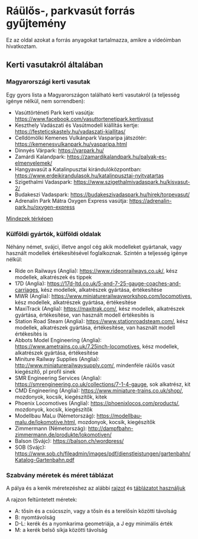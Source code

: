 # Ráülős-, parkvasút forrás gyűjtemény

Ez az oldal azokat a forrás anyagokat tartalmazza, amikre a videóimban hivatkoztam.

## Kerti vasutakról általában

### Magyarországi kerti vasutak

Egy gyors lista a Magyarországon található kerti vasutakról (a teljesség igénye nélkül, nem sorrendben):
- Vasúttörténeti Park kerti vasútja: https://www.facebook.com/vasuttortenetipark.kertivasut
- Keszthely Vadászati és Vasútmodell kiállítás kertje: https://festeticskastely.hu/vadaszati-kiallitas/
- Celldömölki Kemenes Vulkánpark Vasparipa játszótér: https://kemenesvulkanpark.hu/vasparipa.html
- Dinnyés Várpark: https://varpark.hu/
- Zamárdi Kalandpark: https://zamardikalandpark.hu/palyak-es-elmenyelemek/
- Hangyavasút a Katalinpusztai kirándulóközpontban: https://www.erdeikirandulasok.hu/katalinpusztai-nyitvatartas
- Szigethalmi Vadaspark: https://www.szigethalmivadaspark.hu/kisvasut-2/
- Budakeszi Vadaspark: https://budakeszivadaspark.hu/hirek/torpevasut/
- Adrenalin Park Mátra Oxygen Express vasútja: https://adrenalin-park.hu/oxygen-express

[Mindezek térképen](https://www.google.com/maps/d/u/0/viewer?ll=47.49401459483881%2C18.954403184961926&z=9&fbclid=IwY2xjawNaREdleHRuA2FlbQIxMAABHh9Nl1Ffq9GzEWuAfTu0b0-pm7hMtxPLOSVnVprOTLK88lYHTKU1AyOZUImR_aem_8S8KFmVTjTXX_5aIrOb-iQ&mid=1lvuhsw8Lmxj4YbBGlwmtAOfw2DeAuT8)

### Külföldi gyártók, külföldi oldalak

Néhány német, svájci, illetve angol cég akik modelleket gyártanak, vagy használt modellek értékesítésével foglalkoznak. Szintén a teljesség igénye nélkül:
- Ride on Railways (Anglia): https://www.rideonrailways.co.uk/, kész modellek, alkatrészek és tippek
- 17D (Anglia): https://17d-ltd.co.uk/5-and-7-25-gauge-coaches-and-carriages, kész modellek, alkatrészek gyártása, értékesítése
- MWR (Anglia): https://www.miniaturerailwayworkshop.com/locomotives, kész modellek, alkatrészek gyártása, értékesítése
- MaxiTrack (Anglia): https://maxitrak.com/, kész modellek, alkatrészek gyártása, értékesítése, van használt modell értékesítés is
- Station Road Steam (Anglia): https://www.stationroadsteam.com/, kész modellek, alkatrészek gyártása, értékesítése, van használt modell értékesítés is
- Abbots Model Engineering (Anglia): https://www.ametrains.co.uk/7.25inch-locomotives, kész modellek, alkatrészek gyártása, értékesítése
- Miniture Railway Supplies (Anglia): http://www.miniaturerailwaysupply.com/, mindenféle ráülős vasút kiegészítő, pl profil sinek
- SMR Engineering Services (Anglia): https://smrengineering.co.uk/collections/7-1-4-gauge, sok alkatrész, kit
- CMD Engineering (Anglia): https://www.miniature-trains.co.uk/shop/, mozdonyok, kocsik, kiegészítők, kitek
- Phoenix Locomotives (Anglia): https://phoenixlocos.com/products/, mozdonyok, kocsik, kiegészítők
- Modellbau MaLu (Németország): https://modellbau-malu.de/lokomotive.html, mozdonyok, kocsik, kiegészítők
- Zimmermann (Németország): http://dampfbahn-zimmermann.de/produkte/lokomotiven/
- Balson (Svájc): https://balson.ch/wordpress/
- SOB (Svájc): https://www.sob.ch/fileadmin/images/pdf/dienstleistungen/gartenbahn/Katalog-Gartenbahn.pdf

### Szabvány méretek és méret táblázat

A pálya és a kerék méretezéshez az alábbi [rajzot](https://github.com/nygma2004/parkvasut/blob/main/Meret%20tablazat.pdf) és [táblázatot használjuk](https://github.com/nygma2004/parkvasut/blob/main/Szabvany%20meretek.pdf)

A rajzon feltüntetett méretek:
- A: tősín és a csúcsszín, vagy a tősín és a terelősín közötti távolság
- B: nyomtávolság
- D-L: kerék és a nyomkarima geometriája, a J egy minimális érték
- M: a kerék belső síkja közötti távolság

